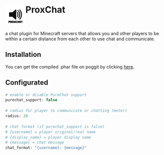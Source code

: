 <h1>ProxChat<img src="https://github.com/DontTouchMeXD/ProxChat/blob/main/assets/icon.png" height="64" width="64" align="left"></img></h1><br>

a chat plugin for Minecraft servers that allows you and other players to be within a certain distance from each other to use chat and communicate.

## Installation
You can get the compiled .phar file on poggit by clicking [here](https://poggit.pmmp.io/ci/DontTouchMeXD/ProxChat).

## Configurated
```php
# enable or disable PureChat support
purechat_support: false

# radius for player to communicate or chatting (meter)
radius: 20 

# chat format (if purechat_support is false)
# {username} = player original/real name
# {display_name} = player display name
# {message} = chat message
chat_format: "{username}: {message}"
```
